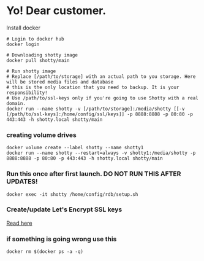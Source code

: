 # Yo! Dear customer.

Install docker

```shell
# Login to docker hub
docker login

# Downloading shotty image
docker pull shotty/main

# Run shotty image
# Replace [/path/to/storage] with an actual path to you storage. Here will be stored media files and database
# this is the only location that you need to backup. It is your responsibility!
# Use /path/to/ssl-keys only if you're going to use Shotty with a real domain.
docker run --name shotty -v [/path/to/storage]:/media/shotty [[-v [/path/to/ssl-keys]:/home/config/ssl/keys]] -p 8888:8888 -p 80:80 -p 443:443 -h shotty.local shotty/main
```
### creating volume drives 
```shell
docker volume create --label shotty --name shotty1
docker run --name shotty --restart=always -v shotty1:/media/shotty -p 8888:8888 -p 80:80 -p 443:443 -h shotty.local shotty/main
```

### Run this once after first launch. DO NOT RUN THIS AFTER UPDATES!
`docker exec -it shotty /home/config/rdb/setup.sh`

### Create/update Let's Encrypt SSL keys
[Read here](letsencrypt.md)

### if something is going wrong use this
`docker rm $(docker ps -a -q)`
